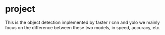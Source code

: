# project
This is the object detection implemented by faster r cnn and yolo
we mainly focus on the difference between these two models, in speed, accuracy, etc.
